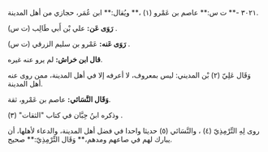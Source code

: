٣٠٢١ -** ت س:** عاصم بن عَمْرو (١) ،** ويُقال:** ابن عُمَر، حجازي من أهل المدينة.

**رَوَى عَن:** علي بْن أَبي طَالِب (ت س) .

**رَوَى عَنه:** عَمْرو بن سليم الزرقي (ت س) .

**قال ابن خراش:** لم يرو عنه غيره.

وَقَال عَلِيّ (٢) بْن المديني: ليس بمعروف، لا أعرفه إلا في أهل المدينة، ممن روى عنه أهل المدينة.

**وَقَال النَّسَائي:** عاصم بن عَمْرو، ثقة.

وذكره ابنُ حِبَّان في كتاب "الثقات" (٣) .

روى لِهِ التِّرْمِذِيّ (٤) ، والنَّسَائي (٥) حديثا واحدا في فضل أهل المدينة، والدعاء لأهلها، أن يبارك لهم في صاعهم ومدهم،** وَقَال التِّرْمِذِيّ:** صحيح.